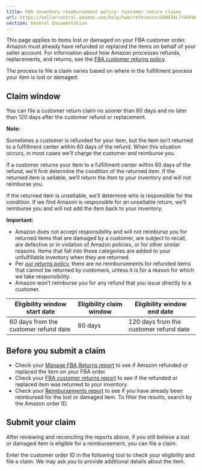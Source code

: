 ```yaml
---
title: FBA inventory reimbursement policy: Customer return claims
url: https://sellercentral.amazon.com/help/hub/reference/G9N934L7Y4SFWPJ4
section: General Documentation
---
```


This page applies to items lost or damaged on your FBA customer order. Amazon
must already have refunded or replaced the items on behalf of your seller
account. For information about how Amazon processes refunds, replacements, and
returns, see the [FBA customer returns policy](/gp/help/200379860).

The process to file a claim varies based on where in the fulfillment process
your item is lost or damaged:

## Claim window

You can file a customer return claim no sooner than 60 days and no later than
120 days after the customer refund or replacement.

**Note:**

Sometimes a customer is refunded for your item, but the item isn’t returned to
a fulfillment center within 60 days of the refund. When this situation occurs,
in most cases we’ll charge the customer and reimburse you.

If a customer returns your item to a fulfillment center within 60 days of the
refund, we’ll first determine the condition of the returned item. If the
returned item is sellable, we’ll return the item to your inventory and will
not reimburse you.

If the returned item is unsellable, we’ll determine who is responsible for the
condition. If we find Amazon is responsible for an unsellable return, we’ll
reimburse you and will not add the item back to your inventory.

**Important:**

  * Amazon does not accept responsibility and will not reimburse you for returned items that are damaged by a customer, are subject to recall, are defective or in violation of Amazon policies, or for other similar reasons. Items that fall into these categories are added to your unfulfillable inventory when they are returned.
  * Per [our returns policy](/gp/help/customer/display.html/?nodeId=201819190), there are no reimbursements for refunded items that cannot be returned by customers, unless it is for a reason for which we take responsibility.
  * Amazon won’t reimburse you for any refund that you issue directly to a customer.

Eligibility window start date  | Eligibility claim window | Eligibility window end date  
---|---|---  
60 days from the customer refund date  | 60 days | 120 days from the customer refund date  
  
## Before you submit a claim

  * Check your [Manage FBA Returns report](/fba-return) to see if Amazon refunded or replaced the item on your FBA order.
  * Check your [FBA customer returns report](/reportcentral/CUSTOMER_RETURNS/0) to see if the refunded or replaced item was returned to your inventory.
  * Check your [Reimbursements report](/reportcentral/REIMBURSEMENTS/0) to see if you have already been reimbursed for the lost or damaged item. To filter the results, search by the Amazon order ID.

## Submit your claim

After reviewing and reconciling the reports above, if you still believe a lost
or damaged item is eligible for a reimbursement, you can file a claim.

Enter the customer order ID in the following tool to check your eligibility
and file a claim. We may ask you to provide additional details about the item.

